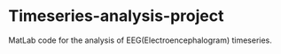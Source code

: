 # Timeseries-analysis-project
MatLab code for the analysis of EEG(Electroencephalogram) timeseries.
